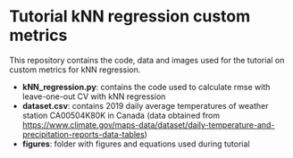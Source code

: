 # Tutorial kNN regression custom metrics
This repository contains the code, data and images used for the tutorial on custom metrics for kNN regression.
- **kNN_regression.py**: contains the code used to calculate rmse with leave-one-out CV with kNN regression
- **dataset.csv**: contains 2019 daily average temperatures of weather station CA00504K80K in Canada (data obtained from https://www.climate.gov/maps-data/dataset/daily-temperature-and-precipitation-reports-data-tables)
- **figures**: folder with figures and equations used during tutorial
